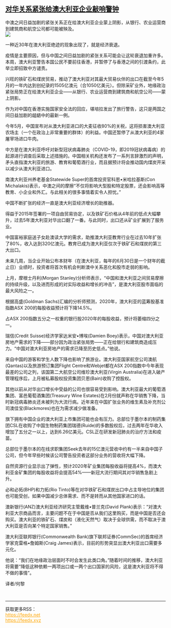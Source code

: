 <!--1594374716000-->
[对华关系紧张给澳大利亚企业敲响警钟](https://cn.ft.com/story/001088495?full=y)
------

<div></div><div class="story-lead">中澳之间日益加剧的紧张关系正在给澳大利亚企业蒙上阴影，从银行、农业运营商到建筑商和航空公司都可能被殃及。</div><div class=" story-image image"><img src="https://thumbor.ftacademy.cn/unsafe/1340x754/https://thumbor.ftacademy.cn/unsafe/picture/7/000097187_piclink.jpg"></div><div class="story-body"><div id="story-body-container"><p>一种近30年在澳大利亚绝迹的现象出现了，就是经济衰退。</p><p>疫情是主要原因，但与中国之间日益加剧的紧张关系可能会让这轮衰退加重许多。本周，澳大利亚警告本国公民不要前往香港，并暂停了与香港之间的引渡条约，此举立即招致中方谴责。</p><p>兴旺的铁矿石和煤炭贸易，推动了澳大利亚对其最大贸易伙伴的出口在截至今年5月的一年内达到创纪录的1505亿澳元（合1050亿美元）。但除采矿业外，地缘政治紧张局势正在给澳大利亚企业——从银行、农业运营商到建筑商和航空公司——蒙上阴影。</p><p>作为对中国在香港实施国家安全法的回应，堪培拉发出了旅行警告，这只是两国之间日益加剧的龃龉中的最新一例。</p><div  data-o-ads-name="mpu-middle1" class="o-ads in-article-advert" data-o-ads-formats-default="false"  data-o-ads-formats-small="FtcMobileMpu"  data-o-ads-formats-medium="FtcMpu" data-o-ads-formats-large="FtcMpu" data-o-ads-formats-extra="FtcMpu" data-o-ads-targeting="cnpos=middle1;" data-cy='[{"devices":["PC","iPhoneWeb","AndroidWeb","iPhoneApp","AndroidApp"],"pattern":"MPU","position":"Middle1","container":"mpuInStory"}]'></div><p>今年5月，中国宣布对从澳大利亚进口的大麦征收80%的关税，这将损害澳大利亚农场主（一个在政治上非常重要的群体）的利益。中国还暂停了从澳大利亚的4家屠宰场进口牛肉。</p><p>中方是在澳大利亚呼吁对新型冠状病毒肺炎（COVID-19，即2019冠状病毒病）的起源进行调查后采取上述措施的。中国相关机构还发布了一系列言辞激烈的声明，矛头直指澳大利亚的旅游、教育和葡萄酒行业，而且据预计将会推动国内煤炭开采以减少从澳大利亚进口。</p><p>南澳大利亚州养老基金Statewide Super的首席投资官科恩•米哈拉基斯(Con Michalakis)表示，中澳之间的摩擦“不仅将影响大型股和特定股票，还会影响高等教育、小企业和外汇。与此相关的很多事情着实令人担忧。”</p><p>中国不断扩张的经济一直是澳大利亚经济增长的助推器。</p><p>得益于2015年签署的一项自由贸易协定，以及铁矿石价格从4年前的低点大幅攀升，过去5年澳大利亚对华出口翻了一番。与此同时，出口还从矿业扩展到了服务业。</p><p>中国富裕家庭送子女赴澳读大学的需求，助推澳大利亚教育行业在过去10年扩张了80%，收入达到320亿澳元。教育已成为澳大利亚仅次于铁矿石和煤炭的第三大出口。</p><div data-o-ads-name="mpu-middle2" class="o-ads in-article-advert" data-o-ads-formats-default="false"  data-o-ads-formats-small="FtcMobileMpu"  data-o-ads-formats-medium="false" data-o-ads-formats-large="false" data-o-ads-formats-extra="false" data-o-ads-targeting="cnpos=middle2;" data-cy='[{"devices":["iPhoneWeb","AndroidWeb","iPhoneApp","AndroidApp"],"pattern":"MPU","position":"Middle2","container":"mpuInStory"}]'></div><p>未来几周，当企业开始公布本财年（在澳大利亚，每年的6月30日是一个财年的截止日）业绩时，投资者将首次有机会判断澳中关系恶化和股市走弱的影响。</p><p>上月，摩根士丹利(Morgan Stanley)分析师表示，“中国和澳大利亚之间贸易摩擦的持续升级，以及进而形成的对实际收益和增长的冲击”，是澳大利亚股市面临的最大风险之一。</p><p>根据高盛(Goldman Sachs)汇编的分析师预测，2020年，澳大利亚的蓝筹股基准指数ASX 200的每股收益预计将下降14.5%。</p><p>占ASX 200指数五分之一权重的银行股2020年的每股收益，预计将萎缩四分之一。</p><p>瑞信(Credit Suisse)经济学家达米安•博埃(Damien Boey)表示，中国对澳大利亚房地产需求的下降——部分因为政治紧张局势——正在给银行和建筑商造成压力。“中国对澳大利亚房地产的需求已降至历史低点。”他说。</p><div data-o-ads-name="mpu-middle3" class="o-ads in-article-advert" data-o-ads-formats-default="false"  data-o-ads-formats-small="FtcMobileMpu"  data-o-ads-formats-medium="false" data-o-ads-formats-large="false" data-o-ads-formats-extra="false" data-o-ads-targeting="cnpos=middle3;" data-cy='[{"devices":["iPhoneWeb","AndroidWeb","iPhoneApp","AndroidApp"],"pattern":"MPU","position":"Middle3","container":"mpuInStory"}]'></div><p>来自中国的游客和学生人数下降也影响了旅游业。澳大利亚国家航空公司澳航(Qantas)以及旅游预订集团Flight Centre和Webjet都在ASX 200指数中今年表现最差的公司之列，该国第二大航空公司维珍澳大利亚(Virgin Australia)在进入破产管理程序后，上月被私募股权投资集团贝恩(Bain)收购了控股权。</p><p>其他以前从对华出口增长中受益的公司也很容易受到影响。澳大利亚最大的葡萄酒集团、富邑葡萄酒集团(Treasury Wine Estates)在2月份就声称在华销售下降，当时新冠病毒肺炎还未被列为大流行病。近年来在中国扩张业务的维生素及补充剂公司澳佳宝(Blackmores)也在为需求减少做准备。</p><p>旗下拥有中国企业的澳大利亚上市集团可能也会有压力。总部位于墨尔本的制药集团CSL在收购了中国生物制药集团瑞德(Ruide)的多数股权后，过去两年在华收入增加了五分之一以上，达到6.26亿美元。CSL正在研发新冠肺炎的治疗方法和疫苗。</p><p>总部位于墨尔本的在线求职集团Seek去年的15亿澳元营收中约有一半来自中国子公司，但今年早些时候该公司警告投资者这部分业务的营收将大幅下降。</p><p>自然资源行业显示出了弹性，预计2020年矿业集团每股收益将提高4%，而澳大利亚金矿集团的每股收益将会提高54%——新冠大流行期间其对华销售急剧上升。</p><div data-o-ads-name="mpu-middle4" class="o-ads in-article-advert" data-o-ads-formats-default="false"  data-o-ads-formats-small="FtcMobileMpu"  data-o-ads-formats-medium="false" data-o-ads-formats-large="false" data-o-ads-formats-extra="false" data-o-ads-targeting="cnpos=middle4;" data-cy='[{"devices":["iPhoneWeb","AndroidWeb","iPhoneApp","AndroidApp"],"pattern":"MPU","position":"Middle4","container":"mpuInStory"}]'></div><p>必和必拓(BHP)和力拓(Rio Tinto)等在对华铁矿石和煤炭出口中占主导地位的集团也可能受创，如果中国减少总体需求、而不是转而从其他国家进口的话。</p><p>澳新银行(ANZ)澳大利亚经济研究主管戴维•普兰克(David Plank)表示：“对澳大利亚大宗商品而言，主要问题不在于中国是否从我们这里购买，而是中国是否还会购买。澳大利亚的铁矿石、煤炭和（液化天然气）取决于全球供需，而不取决于澳大利亚是否向某个特定国家销售。”</p><p>澳大利亚联邦银行(Commonwealth Bank)旗下联邦证券(CommSec)的首席经济学家克雷格•詹姆斯(Craig James)表示，目前的形势突显出澳大利亚出口需要多元化。</p><p>他说：“我们在地缘政治层面时不时会发生此类口角。”随着时间的推移，澳大利亚将需要“降低这种依赖一两项出口或一两个出口国家的风险，这是澳大利亚将不得不做的事情”。</p><p>译者/何黎</p></div><div class="clearfloat"></div></div><br><hr><div>获取更多RSS：<br><a href="https://feedx.net" style="color:orange" target="_blank">https://feedx.net</a> <br><a href="https://feedx.xyz" style="color:orange" target="_blank">https://feedx.xyz</a><br></div>
